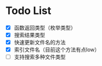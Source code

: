 # Todo List

- [x] 函数返回类型（枚举类型）
- [x] 搜索结果类型
- [x] 快速更新文件名的方法
- [x] 索引文件名（目前这个方法有点low）
- [ ] 支持搜索多种文件类型